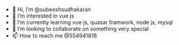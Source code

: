 - 👋 Hi, I’m @subeeshsudhakaran
- 👀 I’m interested in vue js
- 🌱 I’m currently learning vue js, quasar framwork, node js, mysql
- 💞️ I’m looking to collaborate on something very special
- 📫 How to reach me @554941818

<!---
subeeshsudhakaran/subeeshsudhakaran is a ✨ special ✨ repository because its `README.md` (this file) appears on your GitHub profile.
You can click the Preview link to take a look at your changes.
--->
